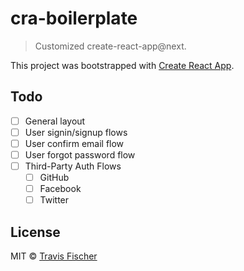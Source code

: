 # cra-boilerplate

> Customized create-react-app@next.

This project was bootstrapped with [Create React App](https://github.com/facebook/create-react-app).

## Todo

- [ ] General layout
- [ ] User signin/signup flows
- [ ] User confirm email flow
- [ ] User forgot password flow
- [ ] Third-Party Auth Flows
  - [ ] GitHub
  - [ ] Facebook
  - [ ] Twitter

## License

MIT © [Travis Fischer](https://github.com/transitive-bullshit)
